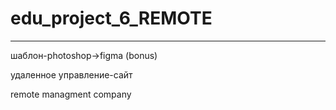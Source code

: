 # edu_project_6_REMOTE
---------------------------------------------------------------
шаблон-photoshop->figma (bonus)

удаленное управление-сайт
 
remote managment company


